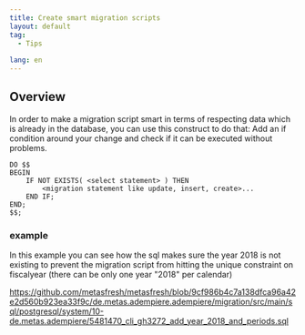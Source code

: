 ```yaml
---
title: Create smart migration scripts
layout: default
tag: 
  - Tips
  
lang: en
---
```


## Overview

In order to make a migration script smart in terms of respecting data which is already in the database, you can use this construct to do that:
Add an if condition around your change and check if it can be executed without problems.

```
DO $$
BEGIN
	IF NOT EXISTS( <select statement> ) THEN
		<migration statement like update, insert, create>...
	END IF;
END;
$$;	

```


### example

In this example you can see how the sql makes sure the year 2018 is not existing to prevent the migration script from hitting the unique constraint on fiscalyear (there can be only one year "2018" per calendar)

https://github.com/metasfresh/metasfresh/blob/9cf986b4c7a138dfca96a42e2d560b923ea33f9c/de.metas.adempiere.adempiere/migration/src/main/sql/postgresql/system/10-de.metas.adempiere/5481470_cli_gh3272_add_year_2018_and_periods.sql

